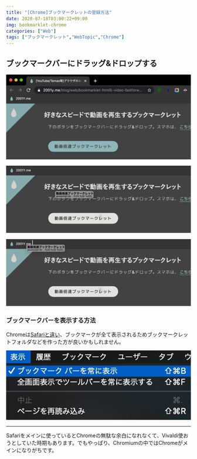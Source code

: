```yaml
---
title: "[Chrome]ブックマークレットの登録方法"
date: 2020-07-18T03:00:22+09:00
img: bookmarklet-chrome
categories: ["Web"]
tags: ["ブックマークレット","WebTopic","Chrome"]
---
```


## ブックマークバーにドラッグ&ドロップする

![](../../../images/bookmarklet-mac-chrome-1.jpg)

![](../../../images/bookmarklet-mac-chrome-2.jpg)

![](../../../images/bookmarklet-mac-chrome-3.jpg)

### ブックマークバーを表示する方法

Chromeは[Safariと違い](https://2001y.me/blog/web/bookmarklet-mac-safari/#ブックマークバーお気に入りバーを表示する方法)、ブックマークが全て表示されるためブックマークレットフォルダなどを作った方が良いかもしれません。

![Safariメニューバー：表示＞ブックマーク バーを表示](../../../images/bookmarklet-mac-chrome-4.jpg)

***

Safariをメインに使っているとChromeの無駄な余白になれなくて、Vivaldi使おうとしていた時期もあります。でもやっぱり、Chromiumの中ではChromeがメインになりがちです。
